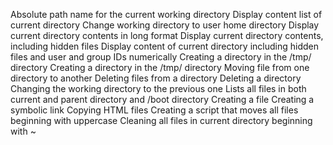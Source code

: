 Absolute path name for the current working directory
Display content list of current directory
Change working directory to user home directory
Display current directory contents in long format
Display current directory contents, including hidden files
Display content of current directory including hidden files and user and group IDs numerically
Creating a directory in the /tmp/ directory
Creating a directory in the /tmp/ directory
Moving file from one directory to another
Deleting files from a directory
Deleting a directory
Changing the working directory to the previous one
Lists all files in both current and parent directory and /boot directory
Creating a file
Creating a symbolic link
Copying HTML files
Creating a script that moves all files beginning with uppercase
Cleaning all files in current directory beginning with ~
